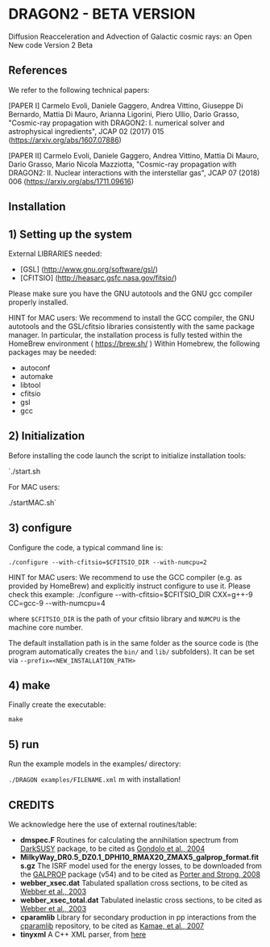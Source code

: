 # DRAGON2 - BETA VERSION
Diffusion Reacceleration and Advection of Galactic cosmic rays: an Open New code
Version 2 Beta


## References

We refer to the following technical papers:

[PAPER I] Carmelo Evoli, Daniele Gaggero, Andrea Vittino, Giuseppe Di Bernardo, Mattia Di Mauro, Arianna Ligorini, Piero Ullio, Dario Grasso, "Cosmic-ray propagation with DRAGON2: I. numerical solver and astrophysical ingredients", JCAP 02 (2017) 015 (https://arxiv.org/abs/1607.07886)

[PAPER II] Carmelo Evoli, Daniele Gaggero, Andrea Vittino, Mattia Di Mauro, Dario Grasso, Mario Nicola Mazziotta, "Cosmic-ray propagation with DRAGON2: II. Nuclear interactions with the interstellar gas", JCAP 07 (2018) 006  (https://arxiv.org/abs/1711.09616)


## Installation

## 1) Setting up the system

External LIBRARIES needed:  

- [GSL] (http://www.gnu.org/software/gsl/) 
- [CFITSIO] (http://heasarc.gsfc.nasa.gov/fitsio/) 

Please make sure you have the GNU autotools and the GNU gcc compiler properly installed.

HINT for MAC users:  We recommend to install the GCC compiler, the GNU autotools and the GSL/cfitsio libraries consistently with the same package manager. 
In particular, the installation process is fully tested within the HomeBrew environment ( https://brew.sh/ )
Within Homebrew, the following packages may be needed:
- autoconf
- automake
- libtool
- cfitsio
- gsl
- gcc

## 2) Initialization

Before installing the code launch the script to initialize installation tools:

`./start.sh

For MAC users:

./startMAC.sh`

## 3) configure

Configure the code, a typical command line is:

`./configure --with-cfitsio=$CFITSIO_DIR --with-numcpu=2`

HINT for MAC users: We recommend to use the GCC compiler (e.g. as provided by HomeBrew) and explicitly instruct configure to use it. Please check this example:
./configure --with-cfitsio=$CFITSIO_DIR  CXX=g++-9 CC=gcc-9 --with-numcpu=4
 
where `$CFITSIO_DIR` is the path of your cfitsio library and `NUMCPU` is the machine core number.

The default installation path is in the same folder as the source code is (the program automatically creates the `bin/` and `lib/` subfolders). It can be set via `--prefix=<NEW_INSTALLATION_PATH>`

## 4) make 

Finally create the executable:

`make`

## 5) run

Run the example models in the examples/ directory:

`./DRAGON examples/FILENAME.xml` 
m with installation!

## CREDITS

We acknowledge here the use of external routines/table:
* **dmspec.F** Routines for calculating the annihilation spectrum from [DarkSUSY](http://www.darksusy.org) package, to be cited as [Gondolo et al., 2004](http://arxiv.org/abs/astro-ph/0406204)
* **MilkyWay_DR0.5_DZ0.1_DPHI10_RMAX20_ZMAX5_galprop_format.fits.gz** The ISRF model used for the energy losses, to be downloaded from the [GALPROP](http://galprop.stanford.edu) package (v54) and to be cited as [Porter and Strong, 2008](http://adsabs.harvard.edu/abs/2008AAS...212.1810P)
* **webber_xsec.dat** Tabulated spallation cross sections, to be cited as [Webber et al., 2003](http://adsabs.harvard.edu/abs/2003ApJS..144..153W)
* **webber_xsec_total.dat** Tabulated inelastic cross sections, to be cited as [Webber et al., 2003](http://adsabs.harvard.edu/abs/2003ApJS..144..153W)
* **cparamlib** Library for secondary production in pp interactions from the [cparamlib](https://github.com/niklask/cparamlib) repository, to be cited as [Kamae, et al., 2007](https://arxiv.org/abs/astro-ph/0605581)
* **tinyxml** A C++ XML parser, from [here](http://www.grinninglizard.com/tinyxml)